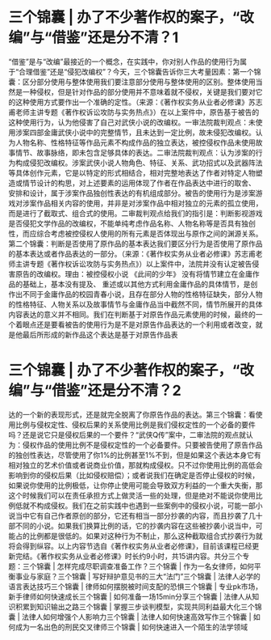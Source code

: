# 三个锦囊 | 办了不少著作权的案子，“改编”与“借鉴”还是分不清？1

“借鉴”是与“改编”最接近的一个概念，在实践中，你对别人作品的使用行为属于“合理借鉴”还是“侵犯改编权”？今天，三个锦囊告诉你三大考量因素：第一个锦囊：区分部分使用与整体使用我们要注意部分使用与整体使用的区别。整体使用当然是一种侵权，但是针对作品的部分使用并不意味着就不侵权，关键是我们要对它的这种使用方式要作出一个准确的定性。（来源：《著作权实务从业者必修课》苏志甫老师主讲专题《著作权诉讼攻防与实务热点》）在以上案件中，原告基于被告的这种使用行为，认为他侵害了自己对武侠小说的改编权。一审法院裁判观点：未使用涉案四部金庸武侠小说中的完整情节，且未达到一定比例，故未侵犯改编权。认为人物名称、性格特征等作品元素不构成作品的独立表达，被控侵权作品未使用故事情节、故事脉络，即未包含足够具体的表达。二审法院裁判观点：认为涉案的行为构成侵犯改编权。涉案武侠小说人物角色、特征、关系、武功招式以及武器阵法等具体创作元素，它是以特定的形式相结合，相对完整地表达了作者对特定人物塑造或情节设计的构思，对上述要素的运用体现了作者在作品表达中进行的取舍、 安排和设计，属于涉案作品独创性表达的有机组成部分。被告的使用行为是涉案游戏对涉案作品相关内容的使用，并非是对涉案作品中相对独立的元素的孤立使用，而是进行了截取式、组合式的使用。二审裁判观点给我们的指引是：判断影视游戏是否侵犯文学作品的改编权，不能单纯考虑作品名称、人物名称等是否具有独创性，而应综合考虑被控侵权人使用的所有元素是否体现出与原作之间的渊源关系。第二个锦囊：判断是否使用了原作品的基本表达我们要区分行为是否使用了原作品的基本表达或者作品表达的一部分。（来源：《著作权实务从业者必修课》苏志甫老师主讲专题《著作权诉讼攻防与实务热点》）以上案件中，法院并没有认定被告侵害原告的改编权。理由：被控侵权小说 《此间的少年》 没有将情节建立在金庸作品的基础上，基本没有提及、 重述或以其他方式利用金庸作品的具体情节，是创作出不同于金庸作品的校园青春小说，且存在部分人物的性格特征缺失，部分人物的性格特征、人物关系以及故事情节与金庸作品当中截然不同，情节所展开的具体内容表达的意义并不相同。我们在判断基于对原告作品元素使用的时候，最终的一个着眼点还是要看被告的使用行为是不是对原告作品表达的一个利用或者改变，就是他最后所形成的新作品这个表达是基于对原告作品表

# 三个锦囊 | 办了不少著作权的案子，“改编”与“借鉴”还是分不清？2

达的一个新的表现形式，还是就完全脱离了你原告作品的表达。第三个锦囊：看使用比例与侵权定性、侵权后果的关系使用比例是我们侵权定性的一个必备的要件吗？还是说它只是侵权后果的一个要件？“武侠Q传”案中，二审法院的观点就认为：侵权作品的使用比例不是侵权定性的一个必备要件。只要被告使用了原告作品的独创性表达，尽管使用了你1%的比例甚至1%不到，但是如果这个表达本身它有相对独立的艺术价值或者说商业价值，那就构成侵权。只不过你使用比例的高低会影响到你的侵权后果（比如侵权赔偿）；或者说我们在确定是否停止侵权的时候，如果说你使用的比例极低，让你停止使用可能会导致双方利益的一个重大失衡，那这个时候我们可以在责任承担方式上做灵活一些的处理，但是绝对不能说你使用比例低就不构成侵权。我们在之前实践中也遇到一些案例中的侵权小说，可能一部小说当中它有自己作者原创的部分，它还有相当一部分抄袭的内容，而且抄袭了几十部不同的小说。如果我们换算比例的话，它的抄袭内容在这些被抄袭小说当中，可能占的比例都是很低的。如果对这种行为不制止，那么这种截取组合式抄袭行为就将会得到纵容。以上内容节选自《著作权实务从业者必修课》，目前该课程已经更新完结。《著作权实务从业者必修课》时长约9小时，共15讲内容。共分三个专题：三个锦囊 | 怎样完成尽职调查准备工作？三个锦囊 | 作为一名女律师，如何平衡事业与家庭？三个锦囊 | 写好辩护意见书的三大“法门”三个锦囊 | 法律人必学的语言表达技巧三个锦囊 | 律师如何摆脱被时间支配的恐惧三个锦囊 | 专业pk市场，新手律师如何快速成长三个锦囊 | 如何准备一场15min分享三个锦囊 | 法律人从知识积累到知识输出之路三个锦囊 | 掌握三步谈判模型，实现共同利益最大化三个锦囊 | 法律人如何增强个人影响力三个锦囊 | 法律人如何快速高效写作三个锦囊 | 如何成为一名出色的刑民交叉律师三个锦囊 | 如何快速进入一个陌生的法学领域

